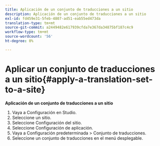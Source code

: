 ```yaml
---
title: Aplicación de un conjunto de traducciones a un sitio
description: Aplicación de un conjunto de traducciones a un sitio
exl-id: fd459e31-5feb-4807-ad51-eab55ed473da
translation-type: tm+mt
source-git-commit: a2449482e617939cfda7e367da34875bf187c4c9
workflow-type: tm+mt
source-wordcount: '56'
ht-degree: 0%

---
```


# Aplicar un conjunto de traducciones a un sitio{#apply-a-translation-set-to-a-site}

**Aplicación de un conjunto de traducciones a un sitio**

1. Vaya a Configuración en Studio.
1. Seleccione un sitio.
1. Seleccione Configuración del sitio.
1. Seleccione Configuración de aplicación.
1. Vaya a Configuración predeterminada > Conjunto de traducciones.
1. Seleccione un conjunto de traducciones en el menú desplegable.
